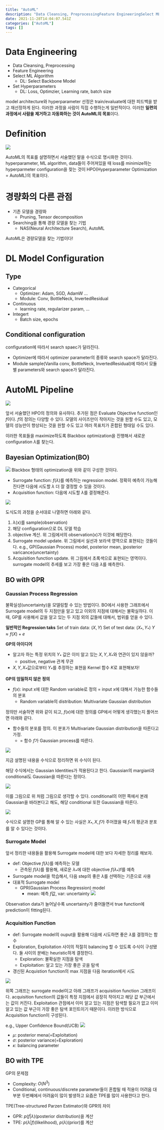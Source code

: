 ```yaml
---
title: "AutoML"
description: "Data Cleansing, PreprocessingFeature EngineeringSelect ML AlgorithmDL: Select Backbone ModelSet HyperparametersDL: Loss, Optimzier, Learning rate, bat"
date: 2021-11-28T14:04:07.541Z
categories: ["AutoML"]
tags: []
---
```

# Data Engineering
- Data Cleansing, Preprocessing
- Feature Engineering
- Select ML Algorithm
  - DL: Select Backbone Model
- Set Hyperparameters
  - DL: Loss, Optimzier, Learning rate, batch size
  
model architecture와 hyperparameter 선정은 train/evaluate에 대한 피드백을 받고 재선정하게 된다. 이러한 과정을 사람이 직접 수행하는게 일반적이다. 이러한 **일련의 과정에서 사람을 제거하고 자동화하는 것이 AutoML의 목표**이다. 

# Definition
![](/assets/images/AutoML/c709429f-c82a-46cc-aca3-172048a97b06-image.png)

AutoML의 목표를 설명하면서 서술했던 말을 수식으로 명시화한 것이다. hyperparameter, ML algorithm, data들이 주어져있을 때 loss를 minimize하는 hyperparmeter configuration을 찾는 것이 HPO(Hyperparameter Optimization = AutoML)의 목표이다.
# 경량화의 다른 관점
- 기존 모델을 경량화
  - Pruning, Tensor decomposition
- Searching을 통해 경량 모델을 찾는 기법
  - NAS(Neural Architecture Search), AutoML

AutoML은 경량모델을 찾는 기법이다!

# DL Model Configuration
## Type
- Categorical
  - Optimizer: Adam, SGD, AdamW ...
  - Module: Conv, BottleNeck, InvertedResidual
- Continuous
  - learning rate, regularizer param, ...
- Integert
  - Batch size, epochs
## Conditional configuration
configuration에 따라서 search spaec가 달라진다.
- Optimizer에 따라서 optimizer parameter의 종류와 search space가 달라진다.
- Module sample(Vanilla conv, BottleNeck, InvertedResidual)에 따라서 모듈별 parameters와 search space가 달라진다.

# AutoML Pipeline
![](/assets/images/AutoML/4e0effce-99dd-413c-b474-31e9f6f77669-image.png)

앞서 서술했던 HPO의 정의와 유사하다. 추가된 점은 Evaluate Objective function인 $f$이다. $f$의 정의는 다양할 수 있다. 모델의 사이즈만이 작아지는 것을 원할 수도 있고, 모델의 성능만이 향상되는 것을 원할 수도 있고 여러 목표치가 혼합된 형태일 수도 있다. 

이러한 목표들을 maximize하도록 Blackbox optimization을 진행해서 새로운 configuration $\lambda$를 찾는다.

## Bayesian Optimization(BO)
![](/assets/images/AutoML/e6044436-2a99-4974-9cbf-d7d021e98a03-image.png)
Blackbox 형태의 optimization을 위와 같이 구성한 것이다.
- Surrogate function: $f(\lambda)$를 예측하는 regression model. 정확히 예측이 가능해진다면 다음에 시도할 $\lambda$ 더 잘 결정할 수 있을 것이다. 
- Acquisition function: 다음에 시도할 $\lambda$를 결정해준다.

![](/assets/images/AutoML/7466b990-ae50-47da-bf3a-61e8b29d4f07-image.png)

도식도의 과정을 순서대로 나열하면 아래와 같다.
1. $\lambda$(x)를 sample(observation)
2. 해당 configuration으로 DL 모델 학습
3. objective 계산. 위 그림에서의 observation(x)가 이것에 해당한다. 
4. Surrogate model update. 위 그림에서 실선과 보라색 영역으로 표현되는 것들이다.
e.g., GP(Gaussian Process) model, posterior mean, jposterior varicance(uncertainty)
5. Acquisition function update. 위 그림에서 초록색으로 표현되는 영역이다. surrogate model의 추세를 보고 가장 좋은 다음 $\lambda$를 예측한다.

## BO with GPR
### Gaussian Process Regression
불확실성(uncertainty)을 모델링할 수 있는 방법이다.
BO에서 사용한 그래프에서 Surrogate model의 두 지점만을 알고 있고 이외의 지점에 대해서는 불확실하다. 이 때, GP를 사용해서 값을 알고 있는 두 지점 외의 값들에 대해서, 범위를 얻을 수 있다. 

**일반적인 Regression taks**
Set of train data: $(X,Y)$
Set of test data: $(X_*,Y_*)$
$Y\approx f(X) + e$

**GP의 아이디어**
- 알고자 하는 특정 위치의 $Y_*$ 값은 이미 알고 있는 $X,Y,X_*$와 연관이 있지 않을까?
  - positive, negative 관계 무관
- $X,Y,X_*$값으로부터 $Y_*$를 추정하는 표현을 Kernel 함수 $K$로 표현해보자!

**GP의 엄밀하지 않은 정의**
- $f(x)$: input x에 대한 Random variable로 정의 = input x에 대해서 가능한 함수들의 분포
  - Random variable의 distribution: Multivariate Gaussian distribution
  
  
정의만 서술하면 위와 같이 되고, $f(x)$에 대한 정의를 GP에서 어떻게 생각했는지 풀어쓰면 아래와 같다.
- 함수들의 분포를 정의. 이 분포가 Multivariate Gaussian distribution을 따른다고 가정.
  - = 함수 $f$가 Gaussian process를 따른다.

![](/assets/images/AutoML/06004562-7d84-4f7c-b8bb-2f71f41f3bc9-image.png)

지금 설명된 내용을 수식으로 정리하면 위 수식이 된다.

해당 수식에서는 Gaussian Identities가 적용된다고 한다. Gaussian의 margianl과 conditional도 Gaussian을 따른다는 정의다. 

![](/assets/images/AutoML/c288cc86-12a9-4728-aa33-dcb2f1c33baa-image.png)

이를 그림으로 위 처럼 그림으로 생각할 수 있다. conditional의 어떤 쪽에서 본래 Gaussian을 바라본다고 해도, 해당 conditional 또한 Gaussian을 따른다.

![](/assets/images/AutoML/792192ff-9b10-499c-a8e3-50b981d75613-image.png)

수식으로 설명한 GP를 통해 알 수 있는 사실은 $X_*, X, f$가 주어졌을 때 $f_*$의 평균과 분포를 알 수 있다는 것이다. 

### Surrogate Model
앞서 정리한 내용들을 활용해 Surrogate model에 대한 보다 자세한 정리를 해보자.
- def: Objective $f(\lambda)$를 예측하는 모델
  - 관측된 $f(\lambda)$를 활용해, 새로운 $\lambda_*$에 대한 objective $f(\lambda_*)$f를 예측
- Surrogate model을 학습해서, 다음 step의 좋은 $\lambda$를 선택하는 기준으로 사용
- 대표적 Surrogate model
  - GPR(Gaussian Process Regression) model
    - mean: 예측 $f$값, var: uncertainty
![](/assets/images/AutoML/4e494f00-3a4c-49a2-877e-03ace678afc9-image.png)

Observation data가 늘어날수록 uncertainty가 줄어들면서 true function에 prediction이 fitting된다.

### Acquisition Function
- def: Surrogate model의 ouput을 활용해 다음에 시도하면 좋은 $\lambda$를 결정하는 함수
- Exploration, Exploitation 사이의 적절히 balancing 할 수 있도록 수식이 구성됐다. 둘 사이의 분배는 heuristic하게 결정한다.
  - Exploration: 불확실한 지점을 탐색
  - Exploitation: 알고 있는 가장 좋은 곳을 탐색
- 갱신된 Acquistion function의 max 지점을 다음 iteration에서 시도

![](/assets/images/AutoML/bace74cd-fdbc-458a-a980-88d6a422adb0-image.png)

위쪽 그래프는 surrogate model이고 아래 그래프가 acquisition function 그래프이다. acquisition function의 값들이 특정 지점에서 굉장히 작아지고 해당 값 부근에서는 값이 커진다. Exploitation 관점에서 이미 알고 있는 지점은 탐색할 필요가 없고 이미 알고 있는 값 부근이 가장 좋은 탐색 포인트이기 때문이다. 
이러한 방식으로 Acquisition function이 구성된다.

e.g., Upper Confidence Bound(UCB)
![](/assets/images/AutoML/84760fe8-e4ee-4368-9342-30c9fead5d4c-image.png)
- $\mu$: posterior mena(=Exploitation)
- $\sigma$: posterior variance(=Exploration)
- $\kappa$: balancing parameter

## BO with TPE
GP의 문제점
- Complexity: $O(N^3)$
- Conditional, continuous/discrete parameter들이 혼합될 때 적용이 어려움
대부분 두번째에서 어려움이 많이 발생하고 요즘은 TPE를 많이 사용한다고 한다.

TPE(Tree-structured Parzen Estimator)와 GPR의 차이
- GPR: $p(f|\lambda)$(posterior distribution)을 계산
- TPE: $p(\lambda|f)$(likelihood), $p(\lambda)$(prior)를 계산
